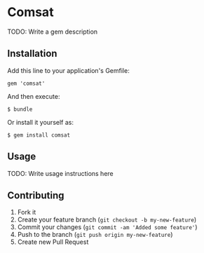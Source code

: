 # Comsat

TODO: Write a gem description

## Installation

Add this line to your application's Gemfile:

    gem 'comsat'

And then execute:

    $ bundle

Or install it yourself as:

    $ gem install comsat

## Usage

TODO: Write usage instructions here

## Contributing

1. Fork it
2. Create your feature branch (`git checkout -b my-new-feature`)
3. Commit your changes (`git commit -am 'Added some feature'`)
4. Push to the branch (`git push origin my-new-feature`)
5. Create new Pull Request
